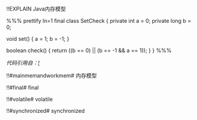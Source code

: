 !!EXPLAIN
Java内存模型

%%% prettify ln=1
final class SetCheck {
  private int  a = 0;
  private long b = 0;

  void set() {
    a =  1;
    b = -1;
  }

  boolean check() {
    return ((b ==  0) ||
            (b == -1 && a == 1)); 
  }
}
%%%

_代码引用自：[!](http://gee.cs.oswego.edu/dl/cpj/jmm.html)_


!!#mainmemandworkmem# 内存模型


!!#final# final


!!#volatile# volatile


!!#synchronized# synchronized




